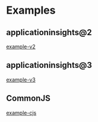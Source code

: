 # Examples

## applicationinsights@2

[example-v2](./example-v2/src)

## applicationinsights@3

[example-v3](./example-v3/src)

## CommonJS

[example-cjs](./example-cjs/src)
